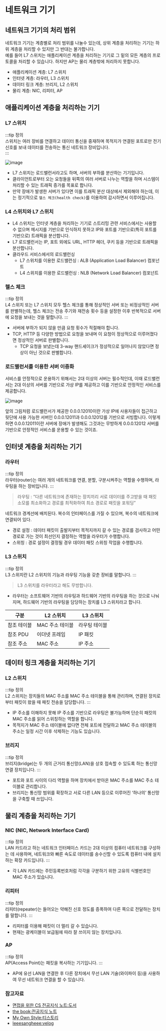 # 네트워크 기기

## 네트워크 기기의 처리 범위

네트워크 기기는 계층별로 처리 범위를 나눌수 있는데, 상위 계층을 처리하는 기기는 하위 계층을 처리할 수 있지만 그 반대는 불가합니다.  
예를 들어 L7 스위치는 애플리케이션 계층을 처리하는 기기로 그 밑의 모든 계층의 프로토콜을 처리할 수 있습니다. 하지만 AP는 물리 계층밖에 처리하지 못합니다.

- 애플리케이션 계층: L7 스위치
- 인터넷 계층: 라우터, L3 스위치
- 데이터 링크 계층: 브리지, L2 스위치
- 물리 계층: NIC, 리피터, AP

## 애플리케이션 계층을 처리하는 기기

### L7 스위치

:::tip 정의  
스위치는 여러 장비를 연결하고 데이터 통신을 중재하며 목적지가 연결된 포트로만 전기 신호를 보내 데이터를 전송하는 통신 네트워크 장비입니다.  
:::

![image](https://user-images.githubusercontent.com/50647845/176063513-e601fc5d-fd89-4317-a300-863992a870a9.png)

- L7 스위치는 로드밸런서라고도 하며, 서버의 부하를 분산하는 기기입니다.
- 클라이언트로부터 오는 요청들을 뒤쪽의 여러 서버로 나누는 역할을 하며 시스템이 처리할 수 있는 트래픽 증가를 목표로 합니다.
- 만약 장애가 발생한 서버가 있다면 이를 트래픽 분산 대상에서 제외해야 하는데, 이는 정기적으로 `헬스 체크(health check)`를 이용하여 감시하면서 이루어집니다.

### L4 스위치와 L7 스위치

- L4 스위치는 인터넷 계층을 처리하는 기기로 스트리밍 관련 서비스에서는 사용할 수 없으며 메시지를 기반으로 인식하지 못하고 IP와 포트를 기반으로(특히 포트를 기반으로) 트래픽을 분산합니다.
- L7 로드밸런서는 IP, 포트 외에도 URL, HTTP 헤더, 쿠키 등을 기반으로 트래픽을 분산합니다.
- 클라우드 서비스에서의 로드밸런싱
    - L7 스위치를 이용한 로드밸런싱 : ALB (Application Load Balancer) 컴포넌트
    - L4 스위치를 이용한 로드밸런싱 : NLB (Network Load Balancer) 컴포넌트

### 헬스 체크

:::tip 정의  
L4 스위치 또는 L7 스위치 모두 헬스 체크를 통해 정상적인 서버 또는 비정상적인 서버를 판별하는데,
헬스 체크는 전송 주기와 재전송 횟수 등을 설정한 이후 반복적으로 서버에 요청을 보내는 것을 말합니다.
:::  

- 서버에 부하가 되지 않을 만큼 요청 횟수가 적절해야 합니다.
- TCP, HTTP 등 다양한 방법으로 요청을 보내며 이 요청이 정상적으로 이루어졌다면 정상적인 서버로 판별합니다.
    - TCP 요청을 보냈는데 3-way 핸드셰이크가 정상적으로 일어나지 않았다면 정상이 아닌 것으로 판별합니다.

### 로드밸런서를 이용한 서버 이중화

서비스를 안정적으로 운용하기 위해서는 2대 이상의 서버는 필수적인데, 이때 로드밸런서는 2대 이상의 서버를 기반으로 가상 IP를 제공하고 이를 기반으로 안정적인 서비스를 제공합니다.

![image](https://user-images.githubusercontent.com/50647845/176063842-97d82f52-0693-428d-bcab-2462ab1f07ab.png)

앞의 그림처럼 로드밸런서가 제공한 0.0.0.12010이란 가상 IP에 사용자들이 접근하고 뒷단에 사용 가능한 서버인 0.0.0.12011과 0.0.0.12012를 기반으로 서빙합니다.
이렇게 하면 0.0.0.12011이란 서버에 장애가 발생해도 그것과는 무방하게 0.0.0.12012 서버를 기반으로 안정적인 서비스를 운용할 수 있는 것이죠.

## 인터넷 계층을 처리하는 기기

### 라우터

:::tip 정의  
라우터(router)는 여러 개의 네트워크를 연결, 분할, 구분시켜주는 역할을 수행하며, 라우팅을 하는 장비입니다.
:::  

> 라우팅 : “다른 네트워크에 존재하는 장치끼리 서로 데이터를 주고받을 때 패킷 소모를 최소화하고 경로를 최적화하여 최소 경로로 패킷을 포워딩”

네트워크 경계선에 배치된다. 복수의 인터페이스를 가질 수 있으며, 복수의 네트워크에 연결되어 있다.

- 경로 설정 : 데이터 패킷이 출발지부터 목적지까지 갈 수 있는 경로를 검사하고 어떤 경로로 가는 것이 최선인지 결정하는 역할을 라우터가 수행합니다.
- 스위칭 : 경로 설정이 결정될 경우 데이터 패킷 스위칭 작업을 수행합니다.

### L3 스위치

:::tip 정의  
L3 스위치란 L2 스위치의 기능과 라우팅 기능을 갖춘 장비를 말합니다.
:::  

> L3 스위치를 라우터라고 해도 무방합니다.

- 라우터는 소프트웨어 기반의 라우팅과 하드웨어 기반의 라우팅을 하는 것으로 나눠지며, 하드웨어 기반의 라우팅을 담당하는 장치를 L3 스위치라고 합니다.

| 구분     | L2 스위치     | L3 스위치  |
|--------|------------|---------|
| 참조 테이블 | MAC 주소 테이블 | 라우팅 테이블 |
| 참조 PDU | 이더넷 프레임    | IP 패킷   |
| 참조 주소  | MAC 주소     | IP 주소   |

## 데이터 링크 계층을 처리하는 기기

### L2 스위치

:::tip 정의  
L2 스위치는 장치들의 MAC 주소를 MAC 주소 테이블을 통해 관리하며, 연결된 장치로부터 패킷이 왔을 때 패킷 전송을 담당합니다.
:::  

- IP 주소를 이해하지 못해 IP 주소를 기반으로 라우팅은 불가능하며 단순히 패킷의 MAC 주소를 읽어 스위칭하는 역할을 합니다.
- 목적지가 MAC 주소 테이블에 없다면 전체 포트에 전달하고 MAC 주소 테이블의 주소는 일정 시간 이후 삭제하는 기능도 있습니다.

### 브리지

:::tip 정의  
브리지(bridge)는 두 개의 근거리 통신망(LAN)을 상호 접속할 수 있도록 하는 통신망 연결 장치입니다.
:::  

- 포트와 포트 사이의 다리 역할을 하며 장치에서 받아온 MAC 주소를 MAC 주소 테이블로 관리합니다.
- 브리지는 통신망 범위를 확장하고 서로 다른 LAN 등으로 이루어진 ‘하나의’ 통신망을 구축할 때 쓰입니다.

## 물리 계층을 처리하는 기기

### NIC (NIC, Network Interface Card)

:::tip 정의  
LAN 카드라고 하는 네트워크 인터페이스 카드는 2대 이상의 컴퓨터 네트워크를 구성하는 데 사용하며, 네트워크와 빠른 속도로 데이터를 송수신할 수 있도록 컴퓨터 내에 설치하는 확장 카드입니다.
:::  

- 각 LAN 카드에는 주민등록번호처럼 각각을 구분하기 위한 고유의 식별번호인 MAC 주소가 있습니다.

### 리피터

:::tip 정의  
리피터(repeater)는 들어오는 약해진 신호 정도를 증폭하여 다른 쪽으로 전달하는 장치를 말합니다.
:::  

- 리피터를 이용해 패킷이 더 멀리 갈 수 있습니다. 
- 현재는 광케이블이 보급됨에 따라 잘 쓰이지 않는 장치입니다.

### AP

:::tip 정의  
AP(Access Point)는 패킷을 복사하는 기기입니다.
:::  

- AP에 유선 LAN을 연결한 후 다른 장치에서 무선 LAN 기술(와이파이 등)을 사용하여 무선 네트워크 연결을 할 수 있습니다.

### 참고자료

- [면접을 위한 CS 전공지식 노트:도서](https://www.aladin.co.kr/shop/wproduct.aspx?ItemId=292815727)
- [the book:전공지식 노트](https://thebook.io/080326/ch01/02/)
- [My Own Style:티스토리](https://sjlim5092.tistory.com/16)
- [leeesangheee:velog](https://velog.io/@leeesangheee/%EB%84%A4%ED%8A%B8%EC%9B%8C%ED%81%AC-%EA%B5%90%EC%8B%A4-4%EC%9E%A5.-%EB%9D%BC%EC%9A%B0%ED%8C%85)
